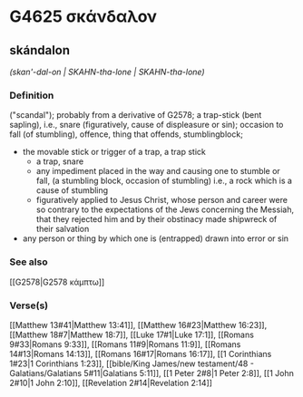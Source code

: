 # G4625 σκάνδαλον

## skándalon

_(skan'-dal-on | SKAHN-tha-lone | SKAHN-tha-lone)_

### Definition

("scandal"); probably from a derivative of G2578; a trap-stick (bent sapling), i.e., snare (figuratively, cause of displeasure or sin); occasion to fall (of stumbling), offence, thing that offends, stumblingblock; 

- the movable stick or trigger of a trap, a trap stick
  - a trap, snare
  - any impediment placed in the way and causing one to stumble or fall, (a stumbling block, occasion of stumbling) i.e., a rock which is a cause of stumbling
  - figuratively applied to Jesus Christ, whose person and career were so contrary to the expectations of the Jews concerning the Messiah, that they rejected him and by their obstinacy made shipwreck of their salvation
- any person or thing by which one is (entrapped) drawn into error or sin

### See also

[[G2578|G2578 κάμπτω]]

### Verse(s)

[[Matthew 13#41|Matthew 13:41]], [[Matthew 16#23|Matthew 16:23]], [[Matthew 18#7|Matthew 18:7]], [[Luke 17#1|Luke 17:1]], [[Romans 9#33|Romans 9:33]], [[Romans 11#9|Romans 11:9]], [[Romans 14#13|Romans 14:13]], [[Romans 16#17|Romans 16:17]], [[1 Corinthians 1#23|1 Corinthians 1:23]], [[bible/King James/new testament/48 - Galatians/Galatians 5#11|Galatians 5:11]], [[1 Peter 2#8|1 Peter 2:8]], [[1 John 2#10|1 John 2:10]], [[Revelation 2#14|Revelation 2:14]]